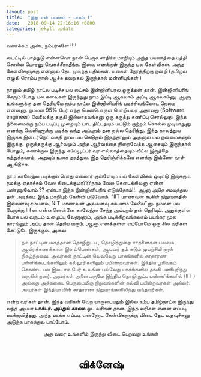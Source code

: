 ```yaml
---
layout: post
title:  "இது என் பயணம் - பாகம் 1"
date:   2018-09-14 22:16:16 +0800
categories: jekyll update
---
```


வணக்கம் அன்பு நம்பர்களே !!!!

டைட்டில்  பாத்துடு  என்னவொ நான் பெருச சாதிச்ச மாறியும் அந்த  பயணத்தை பத்தி சொல்ல பொரனு நெனச்சீராதீங்க. இவை எனக்குள் இருந்த பல கேள்விகள். அந்த கேள்விகளுக்கு என்னால் தேட முடிந்த பதில்கள். உங்கள் நேரத்திற்கு நன்றி (தமிழ்ல எழுதி ரொம்ப நால் ஆச்சு தவறுகல் இருந்தால் மன்னியுங்கள் )

நானும் தமிழ் நாட்ல படிச்ச பல லட்சம் இன்ஜினியரல ஒருத்தன் தான். இன்ஜினியரிங் சேரும் போது பல கனவுகள் இருந்துது நாம இப்டி ஆகலாம் அப்டி ஆகலாம்னு, ஆனா உங்களுக்கு தன தெரியுமே நம்ப நாட்ல இன்ஜினியரிங் படிச்சிவங்லோட நெலம என்னனு. நம்மள 95% பேர் எந்த மென்பொருள் பொறியலர் அதாவது (Software engineer) வேலைக்கு தகுதி இல்லாதவங்கனு ஒரு கருத்து கணிப்பு சொல்லுது. இந்த நிலைமைக்கு நம்ப படிப்பு முறையும் பாட திட்டதயும்  மட்டும் குற்றம் சொல்ல முடியாதுனு எனக்கு வெளியுரூக்கு   படிக்க வந்த அப்புறம் தன நல்ல தெரிஜ்து. இந்த  காலத்துல இருக்க இன்டர்நெட் வசதி நால பல கெடுதல் இருந்தாலும் அதனால பல நன்மைகளும் இருக்கு. ஒருத்தருக்கு ஆர்வமும் அந்த ஆர்வத்தை நிறைவேத்த ஆசையும் இருந்தால் போதும், கணக்குல இருந்து கம்ப்யூட்டர் வர எல்லாத்தையும் வீட்ல இருத்தே கத்துக்கலாம், அதுவும் உலக தரத்துல. இத தெரிஞ்சிக்கவே எனக்கு இவ்ளோ நாள் ஆகிடூச்சு.


நாம காலேஜ்ல படிக்கும் பொது எல்லார் குள்ளேயும் பல கேள்விகல் ஓடிட்டு இருக்கும். நமக்கு ஏதாச்சும் வேல கிடைக்குமா???நாம வேல கெடைக்கிலனா  என்ன பண்ணுவோம் ?? ஏன்டா இந்த இன்ஜினியரிங் எடுத்தோம்!!. ஆனா அதே சமயத்துல தன் அடிக்கடி இந்த மாறியும் கேள்வி படுவோம், "IIT மாணவன்  கூகிள்  நிறுவனதில் இவ்வளவு சம்பளம், NIT  மாணவன் அவ்வளவு சம்பளம் வேலை"னு. நம்மள பல பேருக்கு IITன என்னனென்னே காலேஜ்ல சேந்த அப்புறம் தன் தெரியும். அதுக்குள்ள போக பல வருடம் உழைப்பு வேணுனும், அங்க படிக்கிறவங்கலாம் பயங்கர மூல காரங்னும் அப்ப தான் தெரிய வரும். ஆனா எனக்குள்ள எப்போமே ஒரு சில வரிகள் கேட்டுடே இருக்கும். அவை

> நம் நாட்டின் மகத்தான தொழிநுட்ப , தொழித்துறை சாதனைகள் பலவும் ஆயிரக்கணக்கான இளம்பெண்கள், ஆடவர் தம் கடும் முயற்சியி னால் நிகழ்ந்தவை. அவர்கள் நாட்டின் வெவ்வேறு பாகங்களில் சாதாரண பள்ளிக்கூடங்களிலும் கல்லூரிகளிலும் பயிண்றவர்கள். இந்திய பூரிவகம் கொண்ட பல இலட்சம் பேர் உலகின் பல்வேறு பாகங்களில் தங்கி பணிபுரிந்து வருகின்றனர். அவர்கள் அனைவருமே இந்திய தொழி நுட்ப  பயிலக'ங்களில் (IIT ) அல்லது அத்தகைய பெருமைமிகு  நிறுவங்களின் கல்வி பயின்றவர்கள் அல்லர். அவர்கள் இந்தியாவின் சாதாரண நிறுவாங்களிலிந்து வந்தவர்கள்.    

என்ற வரிகள் தான். இந்த வரிகள் வேற யாருடையதும்  இல்ல நம்ப தமிழ்நாட்ல இருந்து வந்த அய்யா **டாக்டர். அப்துல் காலம** ஓட வரிகள் தான். இந்த வரிகள் என்ன எப்படி ஊக்குவித்தது. அந்த ஊக்க எப்படி என்னோட கேள்விகளுக்கு விடை தேட உதவுச்சுனு அடுந்த பாகத்துல பாப்போம்.<br>
<center>அது வரை உங்களிம் இருந்து விடை பெறுவது உங்கள்</center><br>
<center><h1>விக்னேஷ்</h1></center>
